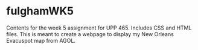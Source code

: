 # fulghamWK5
Contents for the week 5 assignment for UPP 465. Includes CSS and HTML files. 
This is meant to create a webpage to display my New Orleans Evacuspot map from AGOL. 
